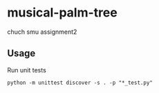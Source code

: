 # musical-palm-tree

chuch smu assignment2

## Usage

Run unit tests

```shell
python -m unittest discover -s . -p "*_test.py"
```
